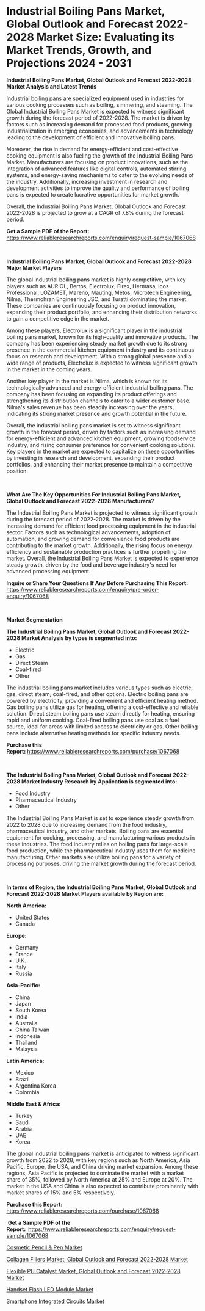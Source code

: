 <p><h1>Industrial Boiling Pans Market, Global Outlook and Forecast 2022-2028 Market Size: Evaluating its Market Trends, Growth, and Projections 2024 - 2031</h1></p><p><strong>Industrial Boiling Pans Market, Global Outlook and Forecast 2022-2028 Market Analysis and Latest Trends</strong></p>
<p><p>Industrial boiling pans are specialized equipment used in industries for various cooking processes such as boiling, simmering, and steaming. The Global Industrial Boiling Pans Market is expected to witness significant growth during the forecast period of 2022-2028. The market is driven by factors such as increasing demand for processed food products, growing industrialization in emerging economies, and advancements in technology leading to the development of efficient and innovative boiling pans. </p><p>Moreover, the rise in demand for energy-efficient and cost-effective cooking equipment is also fueling the growth of the Industrial Boiling Pans Market. Manufacturers are focusing on product innovations, such as the integration of advanced features like digital controls, automated stirring systems, and energy-saving mechanisms to cater to the evolving needs of the industry. Additionally, increasing investment in research and development activities to improve the quality and performance of boiling pans is expected to create lucrative opportunities for market growth.</p><p>Overall, the Industrial Boiling Pans Market, Global Outlook and Forecast 2022-2028 is projected to grow at a CAGR of 7.8% during the forecast period.</p></p>
<p><strong>Get a Sample PDF of the Report:&nbsp;</strong> <a href="https://www.reliableresearchreports.com/enquiry/request-sample/1067068">https://www.reliableresearchreports.com/enquiry/request-sample/1067068</a></p>
<p>&nbsp;</p>
<p><strong>Industrial Boiling Pans Market, Global Outlook and Forecast 2022-2028 Major Market Players</strong></p>
<p><p>The global industrial boiling pans market is highly competitive, with key players such as AURIOL, Bertos, Electrolux, Firex, Hermasa, Icos Professional, LOZAMET, Mareno, Mauting, Metos, Microtech Engineering, Nilma, Thermohran Engineering JSC, and Turatti dominating the market. These companies are continuously focusing on product innovation, expanding their product portfolio, and enhancing their distribution networks to gain a competitive edge in the market.</p><p>Among these players, Electrolux is a significant player in the industrial boiling pans market, known for its high-quality and innovative products. The company has been experiencing steady market growth due to its strong presence in the commercial kitchen equipment industry and its continuous focus on research and development. With a strong global presence and a wide range of products, Electrolux is expected to witness significant growth in the market in the coming years.</p><p>Another key player in the market is Nilma, which is known for its technologically advanced and energy-efficient industrial boiling pans. The company has been focusing on expanding its product offerings and strengthening its distribution channels to cater to a wider customer base. Nilma's sales revenue has been steadily increasing over the years, indicating its strong market presence and growth potential in the future.</p><p>Overall, the industrial boiling pans market is set to witness significant growth in the forecast period, driven by factors such as increasing demand for energy-efficient and advanced kitchen equipment, growing foodservice industry, and rising consumer preference for convenient cooking solutions. Key players in the market are expected to capitalize on these opportunities by investing in research and development, expanding their product portfolios, and enhancing their market presence to maintain a competitive position.</p></p>
<p>&nbsp;</p>
<p><strong>What Are The Key Opportunities For Industrial Boiling Pans Market, Global Outlook and Forecast 2022-2028 Manufacturers?</strong></p>
<p><p>The Industrial Boiling Pans Market is projected to witness significant growth during the forecast period of 2022-2028. The market is driven by the increasing demand for efficient food processing equipment in the industrial sector. Factors such as technological advancements, adoption of automation, and growing demand for convenience food products are contributing to the market growth. Additionally, the rising focus on energy efficiency and sustainable production practices is further propelling the market. Overall, the Industrial Boiling Pans Market is expected to experience steady growth, driven by the food and beverage industry's need for advanced processing equipment.</p></p>
<p><strong>Inquire or Share Your Questions If Any Before Purchasing This Report:</strong> <a href="https://www.reliableresearchreports.com/enquiry/pre-order-enquiry/1067068">https://www.reliableresearchreports.com/enquiry/pre-order-enquiry/1067068</a></p>
<p>&nbsp;</p>
<p><strong>Market Segmentation</strong></p>
<p><strong>The Industrial Boiling Pans Market, Global Outlook and Forecast 2022-2028 Market Analysis by types is segmented into:</strong></p>
<p><ul><li>Electric</li><li>Gas</li><li>Direct Steam</li><li>Coal-fired</li><li>Other</li></ul></p>
<p><p>The industrial boiling pans market includes various types such as electric, gas, direct steam, coal-fired, and other options. Electric boiling pans are powered by electricity, providing a convenient and efficient heating method. Gas boiling pans utilize gas for heating, offering a cost-effective and reliable solution. Direct steam boiling pans use steam directly for heating, ensuring rapid and uniform cooking. Coal-fired boiling pans use coal as a fuel source, ideal for areas with limited access to electricity or gas. Other boiling pans include alternative heating methods for specific industry needs.</p></p>
<p><strong>Purchase this Report:&nbsp;</strong><a href="https://www.reliableresearchreports.com/purchase/1067068">https://www.reliableresearchreports.com/purchase/1067068</a></p>
<p>&nbsp;</p>
<p><strong>The Industrial Boiling Pans Market, Global Outlook and Forecast 2022-2028 Market Industry Research by Application is segmented into:</strong></p>
<p><ul><li>Food Industry</li><li>Pharmaceutical Industry</li><li>Other</li></ul></p>
<p><p>The Industrial Boiling Pans Market is set to experience steady growth from 2022 to 2028 due to increasing demand from the food industry, pharmaceutical industry, and other markets. Boiling pans are essential equipment for cooking, processing, and manufacturing various products in these industries. The food industry relies on boiling pans for large-scale food production, while the pharmaceutical industry uses them for medicine manufacturing. Other markets also utilize boiling pans for a variety of processing purposes, driving the market growth during the forecast period.</p></p>
<p>&nbsp;</p>
<p><strong>In terms of Region, the Industrial Boiling Pans Market, Global Outlook and Forecast 2022-2028 Market Players available by Region are:</strong></p>
<p>
    <p> <strong> North America: </strong>
        <ul>
            <li>United States</li>
            <li>Canada</li>
        </ul>
        </p> 
    <p> <strong> Europe: </strong>
        <ul>
            <li>Germany</li>
            <li>France</li>
            <li>U.K.</li>
            <li>Italy</li>
            <li>Russia</li>
        </ul>
        </p> 
    <p> <strong> Asia-Pacific: </strong>
        <ul>
            <li>China</li>
            <li>Japan</li>
            <li>South Korea</li>
            <li>India</li>
            <li>Australia</li>
            <li>China Taiwan</li>
            <li>Indonesia</li>
            <li>Thailand</li>
            <li>Malaysia</li>
        </ul>
        </p> 
    <p> <strong> Latin America: </strong>
        <ul>
            <li>Mexico</li>
            <li>Brazil</li>
            <li>Argentina Korea</li>
            <li>Colombia</li>
        </ul>
        </p> 
    <p> <strong> Middle East & Africa: </strong>
        <ul>
            <li>Turkey</li>
            <li>Saudi</li>
            <li>Arabia</li>
            <li>UAE</li>
            <li>Korea</li>
        </ul>
    </p>
    </p>
<p><p>The global industrial boiling pans market is anticipated to witness significant growth from 2022 to 2028, with key regions such as North America, Asia Pacific, Europe, the USA, and China driving market expansion. Among these regions, Asia Pacific is projected to dominate the market with a market share of 35%, followed by North America at 25% and Europe at 20%. The market in the USA and China is also expected to contribute prominently with market shares of 15% and 5% respectively.</p></p>
<p><strong>Purchase this Report: </strong><a href="https://www.reliableresearchreports.com/purchase/1067068">https://www.reliableresearchreports.com/purchase/1067068</a></p>
<p>&nbsp;<strong>Get a Sample PDF of the Report:&nbsp;&nbsp;</strong><a href="https://www.reliableresearchreports.com/enquiry/request-sample/1067068">https://www.reliableresearchreports.com/enquiry/request-sample/1067068</a></p>
<p><strong></strong></p>
<p><p><a href="https://medium.com/@leatharohan/cosmetic-pencil-amp-pen-market-comprehensive-assessment-by-type-application-and-geography-7779d8e796f7">Cosmetic Pencil & Pen Market</a></p><p><a href="https://github.com/wwwkeltoum/Market-Research-Report-List-1/blob/main/collagen-fillers-market-global-outlook-and-forecast-2022-2028-market.md">Collagen Fillers Market, Global Outlook and Forecast 2022-2028 Market</a></p><p><a href="https://github.com/changoleonlaverguenzanoexiste/Market-Research-Report-List-1/blob/main/flexible-pu-catalyst-market-global-outlook-and-forecast-2022-2028-market.md">Flexible PU Catalyst Market, Global Outlook and Forecast 2022-2028 Market</a></p><p><a href="https://medium.com/@anndavis1924/handset-flash-led-module-market-comprehensive-assessment-by-type-application-and-geography-415f049ca8c7">Handset Flash LED Module Market</a></p><p><a href="https://medium.com/@anndavis1924/smartphone-integrated-circuits-market-trends-and-market-analysis-forecasted-for-period-2024-2031-17b87a968dc4">Smartphone Integrated Circuits Market</a></p></p>